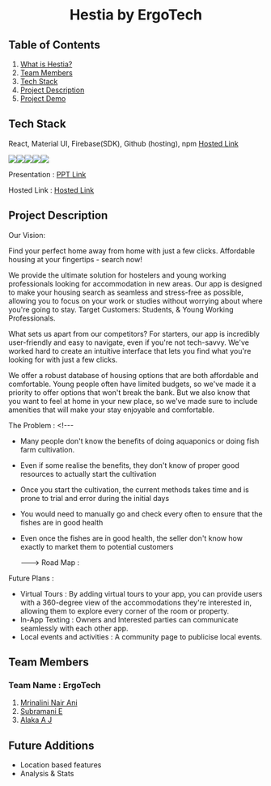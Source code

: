 # **<div align="center">Hestia by  ErgoTech</div>**  

## Table of Contents
1. [What is Hestia?](#project-description)
2. [Team Members](#team-members)
3. [Tech Stack](#tech-stack)
4. [Project Description](#project-description)
5. [Project Demo](#project-demo)

## Tech Stack
React, Material UI, Firebase(SDK), Github (hosting), npm
[Hosted Link](https://subru-37.github.io/Ergotech-Hestia/)

<img src="https://img.shields.io/badge/firebase-ffca28?style=for-the-badge&logo=firebase&logoColor=black"><img src="https://img.shields.io/badge/React-20232A?style=for-the-badge&logo=react&logoColor=61DAFB"><img src="https://img.shields.io/badge/npm-CB3837?style=for-the-badge&logo=npm&logoColor=white"><img src="https://img.shields.io/badge/React-20232A?style=for-the-badge&logo=react&logoColor=61DAFB"><img src="https://img.shields.io/badge/Material%20UI-007FFF?style=for-the-badge&logo=mui&logoColor=white">

Presentation : [PPT Link](https://www.canva.com/design/DAFTudil6cU/VFI5qItIGgk8tVm8sh6Z_A/view?utm_content=DAFTudil6cU&utm_campaign=designshare&utm_medium=link2&utm_source=sharebutton)

Hosted Link : [Hosted Link](https://subru-37.github.io/Ergotech-Hestia/)

## Project Description

Our Vision: 

Find your perfect home away from home with just a few clicks. Affordable housing at your fingertips - search now!

We provide the ultimate solution for hostelers and young working professionals looking for accommodation in new areas. Our app is designed to make your housing search as seamless and stress-free as possible, allowing you to focus on your work or studies without worrying about where you're going to stay.
Target Customers: Students, & Young Working Professionals. 

What sets us apart from our competitors? For starters, our app is incredibly user-friendly and easy to navigate, even if you're not tech-savvy. We've worked hard to create an intuitive interface that lets you find what you're looking for with just a few clicks.

We offer a robust database of housing options that are both affordable and comfortable. Young people often have limited budgets, so we've made it a priority to offer options that won't break the bank. But we also know that you want to feel at home in your new place, so we've made sure to include amenities that will make your stay enjoyable and comfortable.

The Problem :  <!---
- Many people don't know the benefits of doing aquaponics or doing fish farm cultivation.
- Even if some realise the benefits, they don't know of proper good resources to actually start the cultivation
- Once you start the cultivation, the current methods takes time and is prone to trial and error during the initial days
- You would need to manually go and check every often to ensure that the fishes are in good health  
- Even once the fishes are in good health, the seller don't know how exactly to market them to potential customers

  --->
  Road Map : 
  
  
 Future Plans :
  - Virtual Tours : By adding virtual tours to your app, you can provide users with a 360-degree view of the accommodations they're interested in, allowing them to
  explore every corner of the room or property.
  - In-App Texting :  Owners and Interested parties can communicate seamlessly with each other app. 
  - Local events and activities : A community page to publicise local events.
 <!--
## For basic users :
- Create a platform for a new individuals to start fish farm cultivation from scratch and earn a livelihood selling fish produce and also for existing farms to simplify their daily work.
- The platform will have both farmer and customer side, primarily focussed on the farmer side.
 
## For the seller:



## For the buyer who would like to have fresh farm products

- Consider swiggy for fresh marine farm products
- The buyer can (log in and ) use our marketplace and search for a particular fresh fish produce near them
- This will show all the marketplaces selling this product near them.
- There will be a way to make orders from our app to this farmer
- Based on this order, the seller can deliver the produce to the buyer

## Our offerings
- No installation charges for sensors
- Our app offers features like monitoring and timely alerts
- Once they have started reaching a state for selling fishes, we offer visibility in our marketplace
- Mobile-Friendly Design

## Revenue Model
- Can add max 2 tanks in free version
- Can connect max 3 sensors under free version in each tank. (Cost of sensor born by seller).
- Can provide transportation via marketplace under paid plan

--->
## Team Members
### **Team Name** : ErgoTech
1. [Mrinalini Nair Ani](https://github.com/hacksh4w/)
1. [Subramani E](https://github.com/subru-37)
1. [Alaka A J](https://github.com/alaka03aj)


## Future Additions 
- Location based features
- Analysis & Stats
